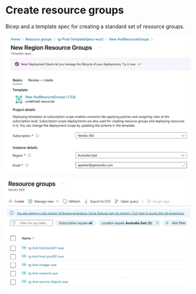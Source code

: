 # Create resource groups

Bicep and a template spec for creating a standard set of resource groups.

![](./templatespec.jpeg)

![](./resourcegroups.jpeg)
